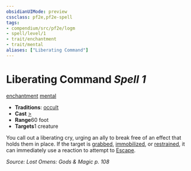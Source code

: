 ```yaml
---
obsidianUIMode: preview
cssclass: pf2e,pf2e-spell
tags:
- compendium/src/pf2e/logm
- spell/level/1
- trait/enchantment
- trait/mental
aliases: ["Liberating Command"]
---
```

# Liberating Command *Spell 1*   
[enchantment](/rules/traits/enchantment.md)  [mental](/rules/traits/mental.md)  

- **Traditions**: [occult](/rules/traits/occult.md)
- **Cast** [>](/rules/core-rulebook/chapter-9-playing-the-game.md#Actions "Single Action") 
- **Range**60 foot
- **Targets**1 creature

You call out a liberating cry, urging an ally to break free of an effect that holds them in place. If the target is [grabbed](/rules/conditions.md#Grabbed), [immobilized](/rules/conditions.md#Immobilized), or [restrained](/rules/conditions.md#Restrained), it can immediately use a reaction to attempt to [Escape](/rules/actions/escape.md).

*Source: Lost Omens: Gods & Magic p. 108*